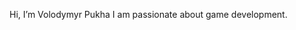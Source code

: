 Hi, I’m Volodymyr Pukha
I am passionate about game development. 


<!---
Voviksb/Voviksb is a ✨ special ✨ repository because its `README.md` (this file) appears on your GitHub profile.
You can click the Preview link to take a look at your changes.
--->
